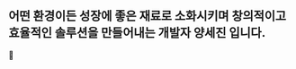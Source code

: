 ## 어떤 환경이든 성장에 좋은 재료로 소화시키며 창의적이고 효율적인 솔루션을 만들어내는 개발자 양세진 입니다.
 👋

<!--
**SJ0503/SJ0503** is a ✨ _special_ ✨ repository because its `README.md` (this file) appears on your GitHub profile.

Here are some ideas to get you started:

- 🔭 I’m currently working on ...
- 🌱 I’m currently learning ...
- 👯 I’m looking to collaborate on ...
- 🤔 I’m looking for help with ...
- 💬 Ask me about ...
- 📫 How to reach me: ...
- 😄 Pronouns: ...
- ⚡ Fun fact: ...
-->
